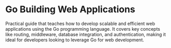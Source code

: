 # Go Building Web Applications

Practical guide that teaches how to develop scalable and efficient web applications using the Go programming language. It covers key concepts like routing, middleware, database integration, and authentication, making it ideal for developers looking to leverage Go for web development.
